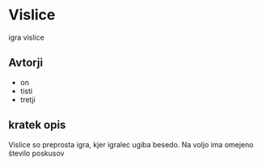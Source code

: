 # Vislice
igra vislice

## Avtorji
* on
* tisti
* tretji

## kratek opis


Vislice so preprosta igra, kjer igralec ugiba besedo. Na voljo ima omejeno število poskusov
